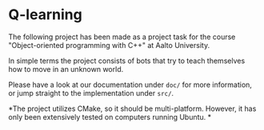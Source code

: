 # Q-learning

The following project has been made as a project task for the course "Object-oriented programming with C++" at Aalto University.

In simple terms the project consists of bots that try to teach themselves how to move in an unknown world.

Please have a look at our documentation under `doc/` for more information, or jump straight to the implementation under `src/`.

*The project utilizes CMake, so it should be multi-platform. However, it has only been extensively tested on computers running Ubuntu. *
